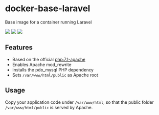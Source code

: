 # docker-base-laravel
Base image for a container running Laravel

[![](https://images.microbadger.com/badges/image/aune/laravel.svg)](http://microbadger.com/images/aune/laravel)
[![](https://images.microbadger.com/badges/version/aune/laravel.svg)](http://microbadger.com/images/aune/laravel)
[![](https://images.microbadger.com/badges/commit/aune/laravel.svg)](http://microbadger.com/images/aune/laravel)

## Features
* Based on the official [php:7.1-apache](https://github.com/docker-library/php/blob/67efd89c36bf15cb5ba096213e0536b2cab5eb38/7.1/stretch/apache/Dockerfile)
* Enables Apache mod_rewrite
* Installs the pdo_mysql PHP dependency
* Sets `/var/www/html/public` as Apache root

## Usage
Copy your application code under `/var/www/html`, so that the public folder `/var/www/html/public` is served by Apache.

